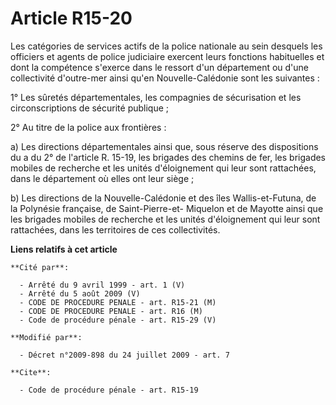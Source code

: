 # Article R15-20

Les catégories de services actifs de la police nationale au sein desquels les officiers et agents de police judiciaire
exercent leurs fonctions habituelles et dont la compétence s'exerce dans le ressort d'un département ou d'une collectivité
d'outre-mer ainsi qu'en Nouvelle-Calédonie sont les suivantes : 

1° Les sûretés départementales, les compagnies de sécurisation et les circonscriptions de sécurité publique ; 

2° Au titre de la police aux frontières : 

a) Les directions départementales ainsi que, sous réserve des dispositions du a du 2° de l'article R. 15-19, les brigades des
chemins de fer, les brigades mobiles de recherche et les unités d'éloignement qui leur sont rattachées, dans le département
où elles ont leur siège ; 

b) Les directions de la Nouvelle-Calédonie et des îles Wallis-et-Futuna, de la Polynésie française, de Saint-Pierre-et-
Miquelon et de Mayotte ainsi que les brigades mobiles de recherche et les unités d'éloignement qui leur sont rattachées, dans
les territoires de ces collectivités.

**Liens relatifs à cet article**

	**Cité par**:

	  - Arrêté du 9 avril 1999 - art. 1 (V)
	  - Arrêté du 5 août 2009 (V)
	  - CODE DE PROCEDURE PENALE - art. R15-21 (M)
	  - CODE DE PROCEDURE PENALE - art. R16 (M)
	  - Code de procédure pénale - art. R15-29 (V)

	**Modifié par**:

	  - Décret n°2009-898 du 24 juillet 2009 - art. 7

	**Cite**:

	  - Code de procédure pénale - art. R15-19
